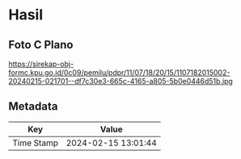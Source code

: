 # Hasil

## Foto C Plano

https://sirekap-obj-formc.kpu.go.id/0c09/pemilu/pdpr/11/07/18/20/15/1107182015002-20240215-021701--df7c30e3-665c-4165-a805-5b0e0446d51b.jpg


## Metadata

| Key        | Value               |
| ---------- | ------------------- |
| Time Stamp | 2024-02-15 13:01:44 |



